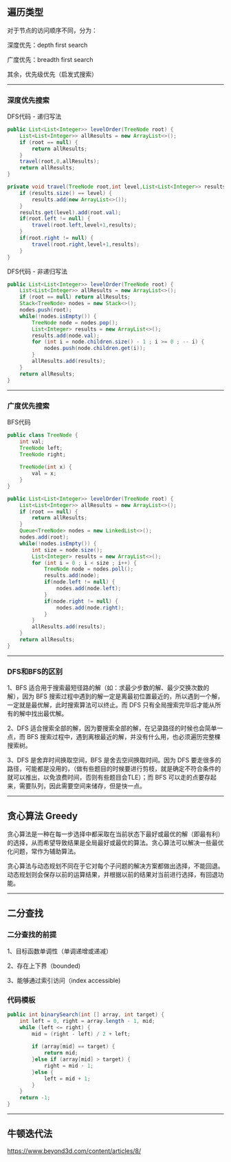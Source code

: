 ## 遍历类型

对于节点的访问顺序不同，分为：

深度优先：depth first search

广度优先：breadth first search

其余，优先级优先（启发式搜索）

------

### 深度优先搜索

DFS代码 - 递归写法

```java
public List<List<Integer>> levelOrder(TreeNode root) {
    List<List<Integer>> allResults = new ArrayList<>();
    if (root == null) {
        return allResults;
    }
    travel(root,0,allResults);
    return allResults;
}

private void travel(TreeNode root,int level,List<List<Integer>> results) {
    if (results.size() == level) {
        results.add(new ArrayList<>());
    }
    results.get(level).add(root.val);
    if(root.left != null) {
        travel(root.left,level+1,results);
    }
    if(root.right != null) {
        travel(root.right,level+1,results);
    }
}
```

DFS代码 - 非递归写法

```java
public List<List<Integer>> levelOrder(TreeNode root) {
    List<List<Integer>> allResults = new ArrayList<>();
    if (root == null) return allResults;
    Stack<TreeNode> nodes = new Stack<>();
    nodes.push(root);
    while(!nodes.isEmpty()) {
        TreeNode node = nodes.pop();
        List<Integer> results = new ArrayList<>();
        results.add(node.val);
        for (int i = node.children.size() - 1 ; i >= 0 ; -- i) {
            nodes.push(node.children.get(i));
        }
        allResults.add(results);
    }
    return allResults;
}
```

------

### 广度优先搜索

BFS代码

```java
public class TreeNode {
    int val;
    TreeNode left;
    TreeNode right;
    
    TreeNode(int x) {
        val = x;
    }
}

public List<List<Integer>> levelOrder(TreeNode root) {
    List<List<Integer>> allResults = new ArrayList<>();
    if (root == null) {
        return allResults;
    }
    Queue<TreeNode> nodes = new LinkedList<>();
    nodes.add(root);
    while(!nodes.isEmpty()) {
        int size = node.size();
        List<Integer> results = new ArrayList<>();
        for (int i = 0 ; i < size ; i++) {
            TreeNode node = nodes.poll();
            results.add(node);
            if(node.left != null) {
                nodes.add(node.left);
            }
            if(node.right != null) {
                nodes.add(node.right);
            }
        }
        allResults.add(results);
    }
    return allResults;
}
```

------

### DFS和BFS的区别

1、BFS 适合用于搜索最短径路的解（如：求最少步数的解、最少交换次数的解），因为 BFS 搜索过程中遇到的解一定是离最初位置最近的，所以遇到一个解，一定就是最优解，此时搜索算法可以终止。而 DFS 只有全局搜索完毕后才能从所有的解中找出最优解。

2、DFS 适合搜索全部的解，因为要搜索全部的解，在记录路径的时候也会简单一点，而 BFS 搜索过程中，遇到离根最近的解，并没有什么用，也必须遍历完整棵搜索树。

3、DFS 是舍弃时间换取空间，BFS 是舍去空间换取时间。因为 DFS 要走很多的路径，可能都是没用的，（做有些题目的时候要进行剪枝，就是确定不符合条件的就可以推出，以免浪费时间，否则有些题目会TLE）；而 BFS 可以走的点要存起来，需要队列，因此需要空间来储存，但是快一点。

------

## 贪心算法 Greedy

贪心算法是一种在每一步选择中都采取在当前状态下最好或最优的解（即最有利）的选择，从而希望导致结果是全局最好或最优的算法。贪心算法可以解决一些最优化问题，常作为辅助算法。

贪心算法与动态规划不同在于它对每个子问题的解决方案都做出选择，不能回退。动态规划则会保存以前的运算结果，并根据以前的结果对当前进行选择，有回退功能。

------

## 二分查找

### 二分查找的前提

1、目标函数单调性（单调递增或递减）

2、存在上下界（bounded)

3、能够通过索引访问（index accessible)

### 代码模板

```java
public int binarySearch(int [] array, int target) {
    int left = 0, right = array.length - 1, mid;
    while (left <= right) {
        mid = (right - left) / 2 + left;
    
    	if (array[mid] == target) {
        	return mid;
    	}else if (array[mid] > target) {
        	right = mid - 1;
    	}else {
        	left = mid + 1;
    	}
	}
    return -1;
}
```

------

## 牛顿迭代法

https://www.beyond3d.com/content/articles/8/